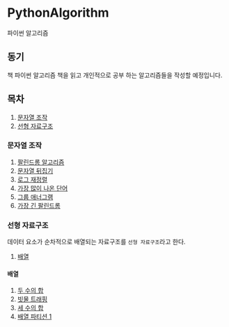 # PythonAlgorithm
파이썬 알고리즘

## 동기
책 파이썬 알고리즘 책을 읽고
개인적으로 공부 하는 알고리즘들을 작성할 예정입니다.

## 목차
1. [문자열 조작](#문자열-조작)
2. [선형 자료구조](#선형-자료구조)

### 문자열 조작
1. [팔린드롬 알고리즘](./String/01.Palindrome/isPalindrome.py)
2. [문자열 뒤집기](./String/02.ReverseString/ReverseString.py)
3. [로그 재정렬](./String/03.reorderLog/reorderLog.py)
4. [가장 많이 나온 단어](./String/04.mostCommonWord/mostCommonWord.py)
5. [그룹 애너그램](./String/05.groupAnagrams/groupAnagrams.py)
6. [가장 긴 팔린드롬](./String/06.longestPalindrome/longestPalindrome.py)

### 선형 자료구조
데이터 요소가 순차적으로 배열되는 자료구조를 `선형 자료구조`라고 한다.

1. [배열](#배열)

#### 배열
1. [두 수의 합](./Array/07.twoSum/twoSum.py)
2. [빗물 트래핑](./Array/08.trap/trap.py)
3. [세 수의 합](./Array/09.threeSum/threeSum.py)
4. [배열 파티션 1](./Array/10.arrayPairSum/arrayPairSum.py)
